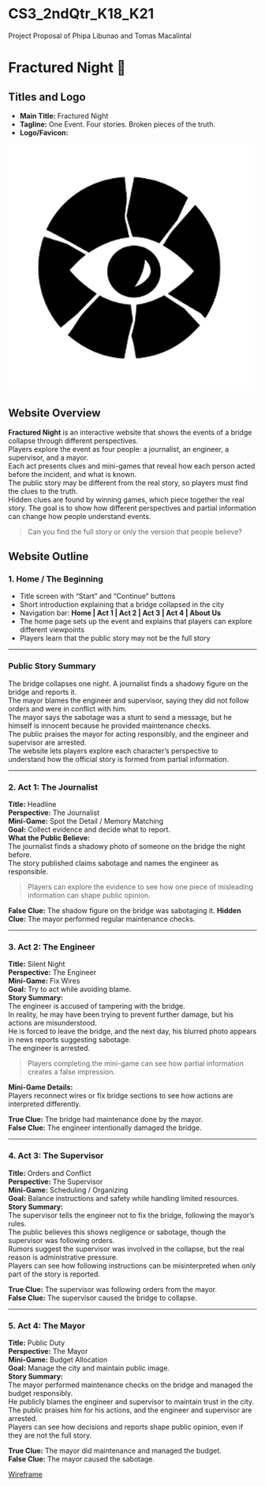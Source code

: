 # CS3_2ndQtr_K18_K21
Project Proposal of Phipa Libunao and Tomas Macalintal

# Fractured Night 🌚

## Titles and Logo
- **Main Title:** Fractured Night  
- **Tagline:** One Event. Four stories. Broken pieces of the truth.  
- **Logo/Favicon:**  

![Fractured Night Logo](https://github.com/phipalibunao/CS3_2ndQtr_K18_K21/blob/main/assests/cspairproj_favicon2.png?raw=true)

## Website Overview
**Fractured Night** is an interactive website that shows the events of a bridge collapse through different perspectives.  
Players explore the event as four people: a journalist, an engineer, a supervisor, and a mayor.  
Each act presents clues and mini-games that reveal how each person acted before the incident, and what is known.  
The public story may be different from the real story, so players must find the clues to the truth.  
Hidden clues are found by winning games, which piece together the real story.
The goal is to show how different perspectives and partial information can change how people understand events.

> Can you find the full story or only the version that people believe?

## Website Outline

### 1. Home / The Beginning
- Title screen with “Start” and “Continue” buttons  
- Short introduction explaining that a bridge collapsed in the city  
- Navigation bar: **Home | Act 1 | Act 2 | Act 3 | Act 4 | About Us**  
- The home page sets up the event and explains that players can explore different viewpoints  
- Players learn that the public story may not be the full story

---

### Public Story Summary
The bridge collapses one night. A journalist finds a shadowy figure on the bridge and reports it.  
The mayor blames the engineer and supervisor, saying they did not follow orders and were in conflict with him.  
The mayor says the sabotage was a stunt to send a message, but he himself is innocent because he provided maintenance checks.  
The public praises the mayor for acting responsibly, and the engineer and supervisor are arrested.  
The website lets players explore each character’s perspective to understand how the official story is formed from partial information.

---

### 2. Act 1: The Journalist
**Title:** Headline  
**Perspective:** The Journalist  
**Mini-Game:** Spot the Detail / Memory Matching  
**Goal:** Collect evidence and decide what to report.  
**What the Public Believe:**  
The journalist finds a shadowy photo of someone on the bridge the night before.  
The story published claims sabotage and names the engineer as responsible.  

> Players can explore the evidence to see how one piece of misleading information can shape public opinion.

**False Clue:** The shadow figure on the bridge was sabotaging it.
**Hidden Clue:** The mayor performed regular maintenance checks.  

---

### 3. Act 2: The Engineer
**Title:** Silent Night  
**Perspective:** The Engineer  
**Mini-Game:** Fix Wires  
**Goal:** Try to act while avoiding blame.  
**Story Summary:**  
The engineer is accused of tampering with the bridge.  
In reality, he may have been trying to prevent further damage, but his actions are misunderstood.  
He is forced to leave the bridge, and the next day, his blurred photo appears in news reports suggesting sabotage.  
The engineer is arrested.

> Players completing the mini-game can see how partial information creates a false impression.  

**Mini-Game Details:**  
Players reconnect wires or fix bridge sections to see how actions are interpreted differently.  

**True Clue:** The bridge had maintenance done by the mayor.  
**False Clue:** The engineer intentionally damaged the bridge.

---

### 4. Act 3: The Supervisor
**Title:** Orders and Conflict  
**Perspective:** The Supervisor  
**Mini-Game:** Scheduling / Organizing  
**Goal:** Balance instructions and safety while handling limited resources.  
**Story Summary:**  
The supervisor tells the engineer not to fix the bridge, following the mayor’s rules.  
The public believes this shows negligence or sabotage, though the supervisor was following orders.  
Rumors suggest the supervisor was involved in the collapse, but the real reason is administrative pressure.  
Players can see how following instructions can be misinterpreted when only part of the story is reported.  

**True Clue:** The supervisor was following orders from the mayor.  
**False Clue:** The supervisor caused the bridge to collapse.

---

### 5. Act 4: The Mayor
**Title:** Public Duty  
**Perspective:** The Mayor  
**Mini-Game:** Budget Allocation  
**Goal:** Manage the city and maintain public image.  
**Story Summary:**  
The mayor performed maintenance checks on the bridge and managed the budget responsibly.  
He publicly blames the engineer and supervisor to maintain trust in the city.  
The public praises him for his actions, and the engineer and supervisor are arrested.  
Players can see how decisions and reports shape public opinion, even if they are not the full story.  

**True Clue:** The mayor did maintenance and managed the budget.  
**False Clue:** The mayor caused the sabotage.

[Wireframe](https://www.canva.com/design/DAG3Kq1fF2w/QB8ZXY0owkpqdNUfHf5pgw/edit?utm_content=DAG3Kq1fF2w&utm_campaign=designshare&utm_medium=link2&utm_source=sharebutton)
